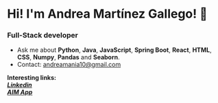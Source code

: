 <h1>Hi! I'm Andrea Martínez Gallego! 👋</h1>
<h3>Full-Stack developer</h3> 

- Ask me about **Python**, **Java**, **JavaScript**, **Spring Boot**, **React**, **HTML**, **CSS**, **Numpy**, **Pandas** and **Seaborn**.
- Contact: andreamania10@gmail.com

**Interesting links:** <br />
<a href="https://www.linkedin.com/in/andrea-martinez-gallego/"> _**Linkedin**_ </a> <br />
<a href="https://www.aimapp.es/"> _**AIM App**_ </a>

